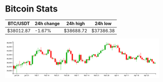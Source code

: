 # Bitcoin Stats

BTC/USDT|24h change|24h high|24h low|
|---|---|---|---|
|$38012.87|-1.67%|$38688.72|$37386.38|

<img src="./chart.svg">
